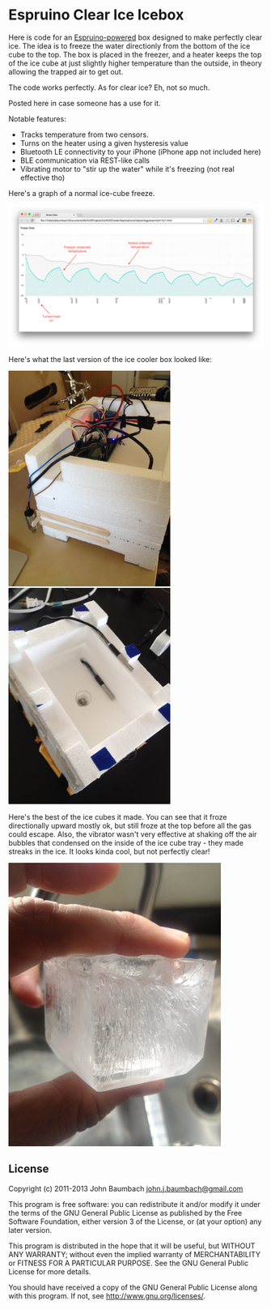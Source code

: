 # Espruino Clear Ice Icebox

Here is code for an [Espruino-powered](http://www.espruino.com/) box designed to make perfectly clear ice.  The idea is to freeze the water directionly from the 
bottom of the ice cube to the top.  The box is placed in the freezer, and a heater keeps the top of the ice cube at just
slightly higher temperature than the outside, in theory allowing the trapped air to get out.

The code works perfectly.  As for clear ice?  Eh, not so much.

Posted here in case someone has a use for it.

Notable features:

* Tracks temperature from two censors.
* Turns on the heater using a given hysteresis value
* Bluetooth LE connectivity to your iPhone (iPhone app not included here)
* BLE communication via REST-like calls
* Vibrating motor to "stir up the water" while it's freezing (not real effective tho)

Here's a graph of a normal ice-cube freeze.

<img src="Screenshots/temps-graph.png" alt="Screenshot" />

Here's what the last version of the ice cooler box looked like:

<img src="Screenshots/espruino-motor.jpg" alt="Oustide top showing Espruino" width="320" />
<img src="Screenshots/heater-temp-probes.jpg" alt="Underside showing header and temperature probes" width="320" />

Here's the best of the ice cubes it made.  You can see that it froze directionally upward mostly ok, but still froze at the top before all the gas could escape.  Also, the vibrator wasn't very effective at shaking off the air bubbles that condensed on the inside of the ice cube tray - they made streaks in the ice.  It looks kinda cool, but not perfectly clear!

<img src="Screenshots/best-cube.jpg" alt="Oustide top showing Espruino" width="420" />


License
-------
Copyright (c) 2011-2013 John Baumbach <john.j.baumbach@gmail.com>

This program is free software: you can redistribute it and/or modify it under the terms of the GNU General Public License as published by the Free Software Foundation, either version 3 of the License, or (at your option) any later version.

This program is distributed in the hope that it will be useful, but WITHOUT ANY WARRANTY; without even the implied warranty of MERCHANTABILITY or FITNESS FOR A PARTICULAR PURPOSE.  See the GNU General Public License for more details.

You should have received a copy of the GNU General Public License along with this program.  If not, see <http://www.gnu.org/licenses/>.

